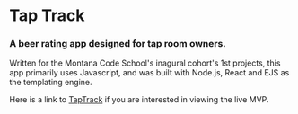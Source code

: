 # Tap Track
### A beer rating app designed for tap room owners.

Written for the Montana Code School's inagural cohort's 1st projects, this app primarily uses Javascript, and was built with Node.js, React and EJS as the templating engine. 

Here is a link to [TapTrack](tap-track.herokuapp.com "Tap Track") if you are interested in viewing the live MVP.
